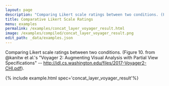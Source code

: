```yaml
---
layout: page
description: "Comparing Likert scale ratings between two conditions. (Figure 10. from @kanitw et al.'s \"Voyager 2: Augmenting Visual Analysis with Partial View Specifications\" -- http://idl.cs.washington.edu/files/2017-Voyager2-CHI.pdf)."
title: Comparative Likert Scale Ratings
menu: examples
permalink: /examples/concat_layer_voyager_result.html
image: /examples/compiled/concat_layer_voyager_result.png
edit_path: _data/examples.json
---
```


Comparing Likert scale ratings between two conditions. (Figure 10. from @kanitw et al.'s "Voyager 2: Augmenting Visual Analysis with Partial View Specifications" -- http://idl.cs.washington.edu/files/2017-Voyager2-CHI.pdf).

{% include example.html spec='concat_layer_voyager_result'%}
